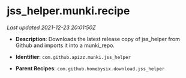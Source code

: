 # jss_helper.munki.recipe

_Last updated 2021-12-23 20:01:50Z_

- **Description**: Downloads the latest release copy of jss_helper from Github and imports it into a munki_repo.

- **Identifier**: `com.github.apizz.munki.jss_helper`

- **Parent Recipes**: `com.github.homebysix.download.jss_helper`
